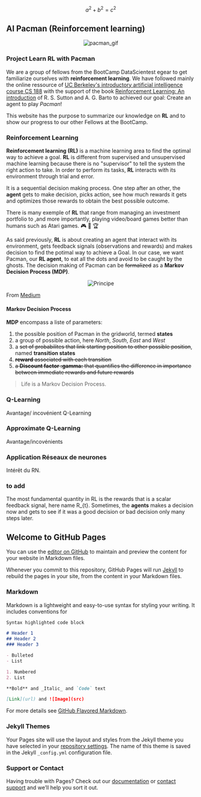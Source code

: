 
$$a^2 + b^2 = c^2$$


## AI Pacman (Reinforcement learning)
<p align="center">
  <img src="http://ai.berkeley.edu/images/pacman_game.gif" alt="pacman_gif"/>
</p>


### Project Learn RL with Pacman

We are a group of fellows from the BootCamp DataScientest egear to get familiarize ourselves with **reinforcement learning**.  We have followed mainly the online ressource of [UC Berkeley's introductory artificial intelligence course CS 188](http://ai.berkeley.edu/home.html) with the support of the book [Reinforcement Learning: An introduction](http://incompleteideas.net/book/bookdraft2017nov5.pdf) of R. S. Sutton and A. G. Barto to achieved our goal: Create an agent to play _Pacman_!

This website has the purpose to summarize our knowledge on **RL** and to show our progress to our other Fellows at the BootCamp.

### Reinforcement Learning

**Reinforcement learning (RL)** is a machine learning area to find the optimal way to achieve a goal. 
**RL** is different from supervised and unsupervised machine learning because there is no "supervisor" to tell the system the right action to take. In order to perform its tasks, **RL** interacts with its environment through trial and error.

It is a sequential decision making process. One step after an other, the **agent** gets to make decision, picks action, see how much rewards it gets and optimizes those rewards to obtain the best possible outcome. 

There is many exemple of **RL** that range from managing an investment portfolio to ,and more importantly, playing video/board games better than humans such as Atari games. :video_game: :space_invader: :trophy:

As said previously, **RL** is about creating an agent that interact with its environment, gets feedback signals (observations and rewards) and makes decision to find the potimal way to achieve a Goal.
In our case, we want Pacman, our **RL agent**, to eat all the dots and avoid to be caught by the ghosts. The decision making of Pacman can be ~~formalized~~ as a **Markov Decision Process (MDP)**.

<p align="center">
  <img src="https://cdn-images-1.medium.com/max/1600/1*Z2yMvuQ1-t5Ol1ac_W4dOQ.png" alt="Principe"/>
  </p>
  
From [Medium](https://medium.com/@m.alzantot/deep-reinforcement-learning-demystified-episode-0-2198c05a6124/)

#### Markov Decision Process

**MDP** encompass a liste of parameters:
1. the possible position of Pacman in the gridworld, termed **states**
2. a group of possible action, here _North_, _South_, _East_ and _West_
3. a ~~set of probabilites that link starting position to other possible position~~, named **transition states**
4. ~~**reward** associated with each transition~~
5. ~~a **Discount factor :gamma:** that quantifies the difference in importance between immediate rewards and future rewards~~

>Life is a Markov Decision Process.

### Q-Learning

Avantage/ incovénient Q-Learning

### Approximate Q-Learning

Avantage/incovénients

### Application Réseaux de neurones

Intérêt du RN.

### to add 

The most fundamental quantity in RL is the rewards that is a scalar feedback signal, here name R_{t}.
Sometimes, the **agents** makes a decision now and gets to see if it was a good decision or bad decision only many steps later. 

## Welcome to GitHub Pages

You can use the [editor on GitHub](https://github.com/MevaeR/MevaeR.github.io/edit/master/README.md) to maintain and preview the content for your website in Markdown files.

Whenever you commit to this repository, GitHub Pages will run [Jekyll](https://jekyllrb.com/) to rebuild the pages in your site, from the content in your Markdown files.

### Markdown

Markdown is a lightweight and easy-to-use syntax for styling your writing. It includes conventions for

```markdown
Syntax highlighted code block

# Header 1
## Header 2
### Header 3

- Bulleted
- List

1. Numbered
2. List

**Bold** and _Italic_ and `Code` text

[Link](url) and ![Image](src)
```

For more details see [GitHub Flavored Markdown](https://guides.github.com/features/mastering-markdown/).

### Jekyll Themes

Your Pages site will use the layout and styles from the Jekyll theme you have selected in your [repository settings](https://github.com/MevaeR/MevaeR.github.io/settings). The name of this theme is saved in the Jekyll `_config.yml` configuration file.

### Support or Contact

Having trouble with Pages? Check out our [documentation](https://help.github.com/categories/github-pages-basics/) or [contact support](https://github.com/contact) and we’ll help you sort it out.
